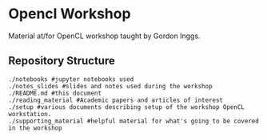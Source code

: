 # Opencl Workshop
Material at/for OpenCL workshop taught by Gordon Inggs.

## Repository Structure
```
./notebooks #jupyter notebooks used
./notes_slides #slides and notes used during the workshop
./README.md #this document
./reading_material #Academic papers and articles of interest
./setup #various documents describing setup of the workshop OpenCL workstation.
./supporting_material #helpful material for what's going to be covered in the workshop
```

